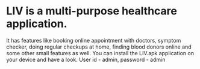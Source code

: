 # LIV is a multi-purpose healthcare application.
It has features like booking online appointment with
doctors, symptom checker, doing regular checkups
at home, finding blood donors online and some other
small features as well. You can install the LIV.apk
application on your device and have a look.
User id - admin, password - admin
